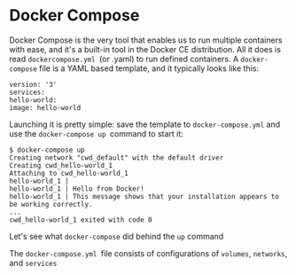 # Docker Compose 
Docker Compose is the very tool that enables us to run multiple containers with ease, and it's a built-in tool in the Docker CE distribution. All it does is read `dockercompose.yml `(or .yaml) to run defined containers. A `docker-compose` file is a YAML based template, and it typically looks like this:

```
version: '3'
services:
hello-world:
image: hello-world
```
Launching it is pretty simple: save the template to `docker-compose.yml` and use the
`docker-compose up `command to start it:

```
$ docker-compose up
Creating network "cwd_default" with the default driver
Creating cwd_hello-world_1
Attaching to cwd_hello-world_1
hello-world_1 |
hello-world_1 | Hello from Docker!
hello-world_1 | This message shows that your installation appears to be working correctly.
...
cwd_hello-world_1 exited with code 0
```
Let's see what `docker-compose` did behind the `up` command

The `docker-compose.yml `file consists of configurations of `volumes`, `networks`, and
`services`